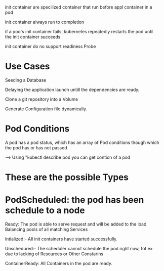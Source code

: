 init container are specilized container that run before appl container in a pod

init container always run to completion

if a pod's init container fails, kubernetes repeatedly restarts the pod until the init container succeeds

init container do no support readiness Probe

Use Cases
=========

Seeding a Database

Delaying the application launch untill the dependencies are ready.

Clone a git repository into a Volume

Generate Configuration file dynamically.

Pod Conditions
==============
 A pod has a pod status, which has an array of Pod conditions though which the pod has or has not passed

--> Using "kubectl describe pod <PODNAME>
you can get contion of a pod

These are the possible Types
============================

PodScheduled: the pod has been schedule to a node
============

Ready: The pod is able to serve request and will be added to the load Balancing pools of all matching Services

Intialized:- All init containers have started successfully.

Unschedured:- The scheduler cannot schedule the pod right now, fot ex: due to lacking of Resources or Other Constarins

ContainerReady: All Containers in the pod are ready.
